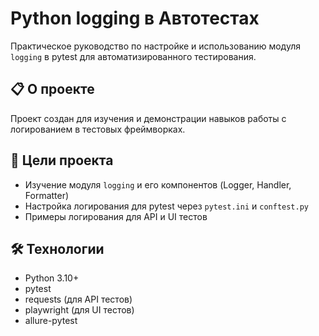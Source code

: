 # Python logging в Автотестах

Практическое руководство по настройке и использованию модуля `logging` в pytest для автоматизированного тестирования.

## 📋 О проекте

Проект создан для изучения и демонстрации навыков работы с логированием в тестовых фреймворках.

## 🎯 Цели проекта

- Изучение модуля `logging` и его компонентов (Logger, Handler, Formatter)
- Настройка логирования для pytest через `pytest.ini` и `conftest.py`
- Примеры логирования для API и UI тестов

## 🛠 Технологии

- Python 3.10+
- pytest
- requests (для API тестов)
- playwright (для UI тестов)
- allure-pytest
